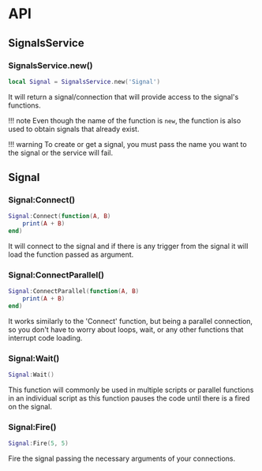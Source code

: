 # API

## SignalsService

### SignalsService.new()
```lua
local Signal = SignalsService.new('Signal')
```
It will return a signal/connection that will provide access to the signal's functions.

!!! note
    Even though the name of the function is `new`, the function is also used to obtain signals that already exist.

!!! warning
    To create or get a signal, you must pass the name you want to the signal or the service will fail.

## Signal

### Signal:Connect()
```lua
Signal:Connect(function(A, B)
    print(A + B)
end)
```
It will connect to the signal and if there is any trigger from the signal it will load the function passed as argument.

### Signal:ConnectParallel()
```lua
Signal:ConnectParallel(function(A, B)
    print(A + B)
end)
```
It works similarly to the 'Connect' function, but being a parallel connection, so you don't have to worry about loops, wait, or any other functions that interrupt code loading.

### Signal:Wait()
```lua
Signal:Wait()
```
This function will commonly be used in multiple scripts or parallel functions in an individual script as this function pauses the code until there is a fired on the signal.

### Signal:Fire()
```lua
Signal:Fire(5, 5)
```
Fire the signal passing the necessary arguments of your connections.
